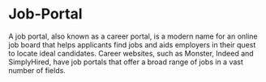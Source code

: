 # Job-Portal
A job portal, also known as a career portal, is a modern name for an online job board that helps applicants find jobs and aids employers in their quest to locate ideal candidates. Career websites, such as Monster, Indeed and SimplyHired, have job portals that offer a broad range of jobs in a vast number of fields.
